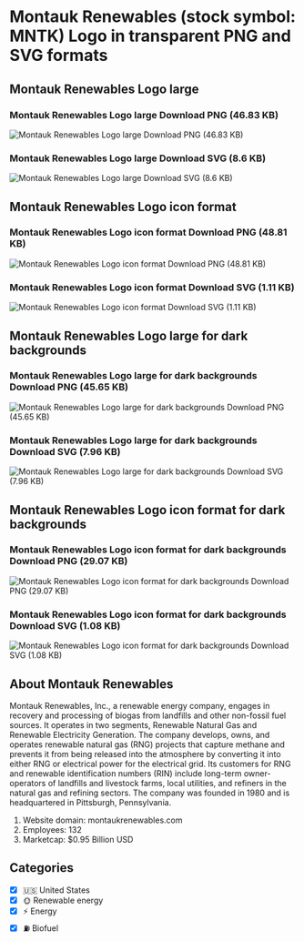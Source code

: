 # Montauk Renewables (stock symbol: MNTK) Logo in transparent PNG and SVG formats

## Montauk Renewables Logo large

### Montauk Renewables Logo large Download PNG (46.83 KB)

![Montauk Renewables Logo large Download PNG (46.83 KB)](/img/orig/MNTK_BIG-2184a4f7.png)

### Montauk Renewables Logo large Download SVG (8.6 KB)

![Montauk Renewables Logo large Download SVG (8.6 KB)](/img/orig/MNTK_BIG-a8d26b04.svg)

## Montauk Renewables Logo icon format

### Montauk Renewables Logo icon format Download PNG (48.81 KB)

![Montauk Renewables Logo icon format Download PNG (48.81 KB)](/img/orig/MNTK-b27e0d3d.png)

### Montauk Renewables Logo icon format Download SVG (1.11 KB)

![Montauk Renewables Logo icon format Download SVG (1.11 KB)](/img/orig/MNTK-ef99cf84.svg)

## Montauk Renewables Logo large for dark backgrounds

### Montauk Renewables Logo large for dark backgrounds Download PNG (45.65 KB)

![Montauk Renewables Logo large for dark backgrounds Download PNG (45.65 KB)](/img/orig/MNTK_BIG.D-738c5896.png)

### Montauk Renewables Logo large for dark backgrounds Download SVG (7.96 KB)

![Montauk Renewables Logo large for dark backgrounds Download SVG (7.96 KB)](/img/orig/MNTK_BIG.D-f9d4de22.svg)

## Montauk Renewables Logo icon format for dark backgrounds

### Montauk Renewables Logo icon format for dark backgrounds Download PNG (29.07 KB)

![Montauk Renewables Logo icon format for dark backgrounds Download PNG (29.07 KB)](/img/orig/MNTK.D-5caaac94.png)

### Montauk Renewables Logo icon format for dark backgrounds Download SVG (1.08 KB)

![Montauk Renewables Logo icon format for dark backgrounds Download SVG (1.08 KB)](/img/orig/MNTK.D-1410ee0e.svg)

## About Montauk Renewables

Montauk Renewables, Inc., a renewable energy company, engages in recovery and processing of biogas from landfills and other non-fossil fuel sources. It operates in two segments, Renewable Natural Gas and Renewable Electricity Generation. The company develops, owns, and operates renewable natural gas (RNG) projects that capture methane and prevents it from being released into the atmosphere by converting it into either RNG or electrical power for the electrical grid. Its customers for RNG and renewable identification numbers (RIN) include long-term owner-operators of landfills and livestock farms, local utilities, and refiners in the natural gas and refining sectors. The company was founded in 1980 and is headquartered in Pittsburgh, Pennsylvania.

1. Website domain: montaukrenewables.com
2. Employees: 132
3. Marketcap: $0.95 Billion USD


## Categories
- [x] 🇺🇸 United States
- [x] 🌞 Renewable energy
- [x] ⚡ Energy
- [x] ⛽ Biofuel
